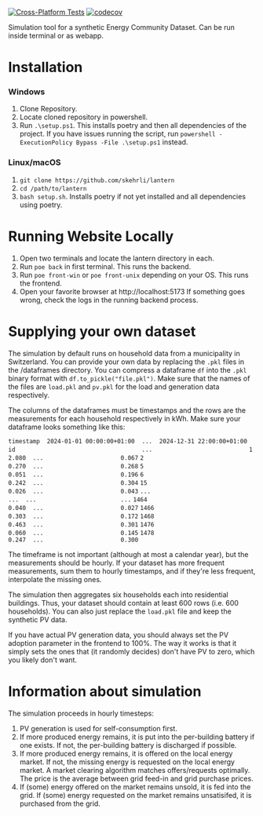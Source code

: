 [![Cross-Platform Tests](https://github.com/skehrli/lantern/actions/workflows/test.yml/badge.svg)](https://github.com/skehrli/lantern/actions/workflows/test.yml)
[![codecov](https://codecov.io/gh/skehrli/lantern/branch/master/graph/badge.svg?token=Q55PSAK5N5)](https://codecov.io/gh/skehrli/lantern)

Simulation tool for a synthetic Energy Community Dataset.
Can be run inside terminal or as webapp.

# Installation
### Windows
1. Clone Repository.
2. Locate cloned repository in powershell.
3. Run ```.\setup.ps1```. This installs poetry and then all dependencies of the project.
   If you have issues running the script, run ```powershell -ExecutionPolicy Bypass -File .\setup.ps1``` instead.

### Linux/macOS
1. ```git clone https://github.com/skehrli/lantern```
2. ```cd /path/to/lantern```
3. ```bash setup.sh```. Installs poetry if not yet installed and all dependencies using poetry.

# Running Website Locally
1. Open two terminals and locate the lantern directory in each.
2. Run ```poe back``` in first terminal. This runs the backend.
3. Run ```poe front-win``` or ```poe front-unix``` depending on your OS. This runs the frontend.
4. Open your favorite browser at http://localhost:5173
   If something goes wrong, check the logs in the running backend process.

# Supplying your own dataset
The simulation by default runs on household data from a municipality in Switzerland. You can provide your own data
by replacing the `.pkl` files in the /dataframes directory.
You can compress a dataframe `df` into the `.pkl` binary format with `df.to_pickle("file.pkl")`.
Make sure that the names of the files are `load.pkl` and `pv.pkl` for the load and generation data respectively.

The columns of the dataframes must be timestamps and the rows are the measurements for each household respectively in kWh.
Make sure your dataframe looks something like this:

`timestamp  2024-01-01 00:00:00+01:00  ...  2024-12-31 22:00:00+01:00`
`id                                    ...                           `
`1                              2.080  ...                      0.067`
`2                              0.270  ...                      0.268`
`5                              0.051  ...                      0.196`
`6                              0.242  ...                      0.304`
`15                             0.026  ...                      0.043`
`...                              ...  ...                        ...`
`1464                           0.040  ...                      0.027`
`1466                           0.303  ...                      0.172`
`1468                           0.463  ...                      0.301`
`1476                           0.060  ...                      0.145`
`1478                           0.247  ...                      0.300`

The timeframe is not important (although at most a calendar year), but the measurements should be hourly. If your dataset has more frequent measurements,
sum them to hourly timestamps, and if they're less frequent, interpolate the missing ones.

The simulation then aggregates six households each into residential buildings. Thus, your dataset should contain at least
600 rows (i.e. 600 households). You can also just replace the `load.pkl` file and keep the synthetic PV data.

If you have actual PV generation data, you should always set the PV adoption parameter in the frontend to 100%. The way
it works is that it simply sets the ones that (it randomly decides) don't have PV to zero, which you likely don't want.

# Information about simulation
The simulation proceeds in hourly timesteps:
1. PV generation is used for self-consumption first.
2. If more produced energy remains, it is put into the per-building battery if one exists.
   If not, the per-building battery is discharged if possible.
3. If more produced energy remains, it is offered on the local energy market.
   If not, the missing energy is requested on the local energy market.
   A market clearing algorithm matches offers/requests optimally. The price is the average between grid feed-in and grid purchase prices.
4. If (some) energy offered on the market remains unsold, it is fed into the grid.
   If (some) energy requested on the market remains unsatisifed, it is purchased from the grid.
